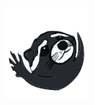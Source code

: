 <!DOCTYPE html>
<html lang="en">
<head>
    <meta charset="UTF-8">
    <meta name="viewport" content="width=device-width, initial-scale=1.0">
    <title>pedro pedro pedro</title>
    <link rel="stylesheet" href="./raccoon.css" />
</head>
<body>
    <audio autoplay loop>
        <source src="./raccoon.opus" type="audio/ogg">
    </audio>
    <div class="background">
        <div class="raccoon">
            <img src="./raccoon.png" alt="raccoon">
        </div>
    </div>
</body>
</html>
